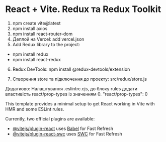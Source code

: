 # React + Vite. Redux та Redux Toolkit

1. npm create vite@latest
2. npm install axios
3. npm install react-router-dom
4. Деплой на Vercel: add vercel.json
5. Add Redux library to the project:

- npm install redux
- npm install react-redux

6. Redux DevTools: npm install @redux-devtools/extension

7. Створення store та підключення до проєкту: src/redux/store.js

Додатково:
Налаштування .eslintrc.cjs, до блоку rules додати властивість react/prop-types із значенням 0.
"react/prop-types": 0

This template provides a minimal setup to get React working in Vite with HMR and some ESLint rules.

Currently, two official plugins are available:

- [@vitejs/plugin-react](https://github.com/vitejs/vite-plugin-react/blob/main/packages/plugin-react/README.md) uses [Babel](https://babeljs.io/) for Fast Refresh
- [@vitejs/plugin-react-swc](https://github.com/vitejs/vite-plugin-react-swc) uses [SWC](https://swc.rs/) for Fast Refresh
